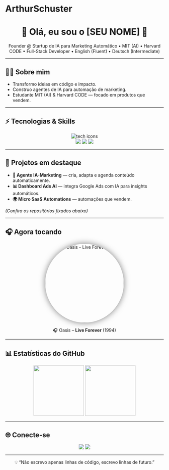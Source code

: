 # ArthurSchuster

<h1 align="center">🚀 Olá, eu sou o [SEU NOME] 👋</h1>

<p align="center">
  Founder @ Startup de IA para Marketing Automático • MIT (AI) • Harvard CODE • Full-Stack Developer • English (Fluent) • Deutsch (Intermediate)
</p>

---

## 👨‍💻 Sobre mim
- Transformo ideias em código e impacto.  
- Construo agentes de IA para automação de marketing.  
- Estudante MIT (AI) & Harvard CODE — focado em produtos que vendem.

---

## ⚡ Tecnologias & Skills
<p align="center">
  <img src="https://skillicons.dev/icons?i=python,javascript,typescript,nodejs,react,nextjs" alt="tech icons" />
  <br/>
  <img src="https://img.shields.io/badge/OpenAI-412991?style=for-the-badge&logo=openai&logoColor=white" />
  <img src="https://img.shields.io/badge/LangChain-282C34?style=for-the-badge" />
  <img src="https://img.shields.io/badge/Zapier-F15A24?style=for-the-badge&logo=zapier&logoColor=white" />
</p>

---

## 🚀 Projetos em destaque
- **🤖 Agente IA-Marketing** — cria, adapta e agenda conteúdo automaticamente.  
- **📊 Dashboard Ads AI** — integra Google Ads com IA para insights automáticos.  
- **🌍 Micro SaaS Automations** — automações que vendem.

*(Confira os repositórios fixados abaixo)*

---

## 🎧 Agora tocando
<p align="center">
  <a href="https://open.spotify.com/track/5uEYRdEIh9Bo4fpjDd4Na9" target="_blank">
    <img src="https://upload.wikimedia.org/wikipedia/en/5/5a/OasisDefinitelyMaybealbumcover.jpg" 
         alt="Oasis - Live Forever" 
         width="250" 
         style="border-radius:50%; box-shadow:0 0 20px rgba(0,0,0,0.5);" />
  </a>
</p>

<p align="center">🎧 Oasis – <strong>Live Forever</strong> (1994)</p>

---

## 📊 Estatísticas do GitHub
<p align="center">
  <img height="160em" src="https://github-readme-stats.vercel.app/api?username=SEU-USUARIO&show_icons=true&theme=tokyonight" />
  <img height="160em" src="https://github-readme-stats.vercel.app/api/top-langs/?username=SEU-USUARIO&layout=compact&theme=tokyonight" />
</p>

---

## 🌐 Conecte-se
<p align="center">
  <a href="https://www.linkedin.com/in/SEU-LINKEDIN"><img src="https://img.shields.io/badge/LinkedIn-0A66C2?style=for-the-badge&logo=linkedin&logoColor=white"/></a>
  <a href="mailto:SEU-EMAIL"><img src="https://img.shields.io/badge/Gmail-D14836?style=for-the-badge&logo=gmail&logoColor=white"/></a>
</p>

---

<p align="center">💡 “Não escrevo apenas linhas de código, escrevo linhas de futuro.”</p>
